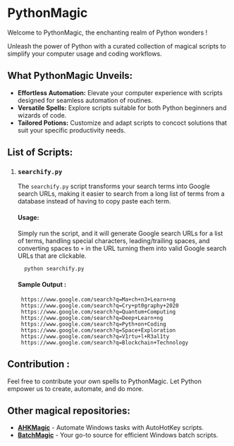 # PythonMagic 

Welcome to PythonMagic, the enchanting realm of Python wonders ! 

Unleash the power of Python with a curated collection of magical scripts to simplify your computer usage and coding workflows.

## What PythonMagic Unveils:

- **Effortless Automation:** Elevate your computer experience with scripts designed for seamless automation of routines.
- **Versatile Spells:** Explore scripts suitable for both Python beginners and wizards of code.
- **Tailored Potions:** Customize and adapt scripts to concoct solutions that suit your specific productivity needs.
## List of Scripts:
1. ### `searchify.py`

   The `searchify.py` script transforms your search terms into Google search URLs, making it easier to search from a long list of terms from a database instead of having to copy paste each term.

   #### Usage:

   Simply run the script, and it will generate Google search URLs for a list of terms, handling special characters, leading/trailing spaces, and converting spaces to `+` in the URL turning them into valid Google search URLs that are clickable.

   ```bash
     python searchify.py
   ```
   #### Sample Output :
   ```
    https://www.google.com/search?q=Ma+ch+n3+Learn+ng
    https://www.google.com/search?q=Cry+pt0graphy+2020
    https://www.google.com/search?q=Quantum+Computing
    https://www.google.com/search?q=Deep+Learn+ng
    https://www.google.com/search?q=Pyth+on+Coding
    https://www.google.com/search?q=Space+Exploration
    https://www.google.com/search?q=V1rtu+l+R3al1ty
    https://www.google.com/search?q=Blockchain+Technology

   ```

## Contribution :

Feel free to contribute your own spells to PythonMagic. Let Python empower us to create, automate, and do more.

## Other magical repositories:

- [**AHKMagic**](https://github.com/himanshuxd/AHKMagic) - Automate Windows tasks with AutoHotKey scripts.
- [**BatchMagic**](https://github.com/himanshuxd/BatchMagic) - Your go-to source for efficient Windows batch scripts.
